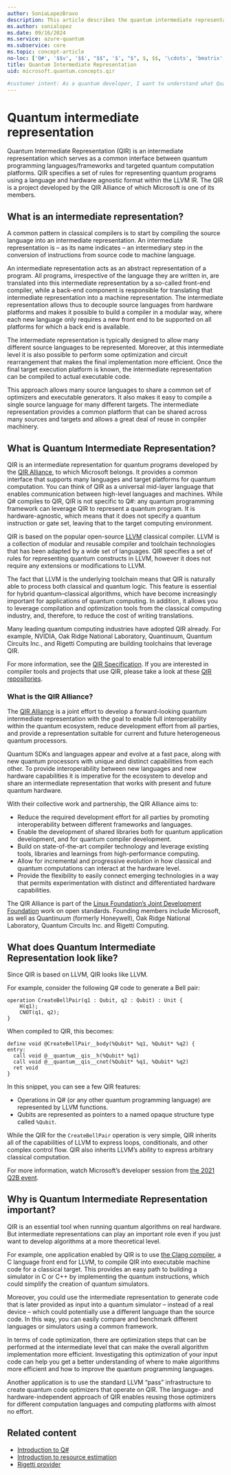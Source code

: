 ```yaml
---
author: SoniaLopezBravo
description: This article describes the quantum intermediate representation developed by the QIR Alliance for quantum computing, its relevance, and use cases.
ms.author: sonialopez
ms.date: 09/16/2024
ms.service: azure-quantum
ms.subservice: core
ms.topic: concept-article
no-loc: ['Q#', '$$v', '$$', "$$", '$', "$", $, $$, '\cdots', 'bmatrix', '\ddots', '\equiv', '\sum', '\begin', '\end', '\sqrt', '\otimes', '{', '}', '\text', '\phi', '\kappa', '\psi', '\alpha', '\beta', '\gamma', '\delta', '\omega', '\bra', '\ket', '\boldone', '\\\\', '\\', '=', '\frac', '\text', '\mapsto', '\dagger', '\to', '\begin{cases}', '\end{cases}', '\operatorname', '\braket', '\id', '\expect', '\defeq', '\variance', '\dd', '&', '\begin{align}', '\end{align}', '\Lambda', '\lambda', '\Omega', '\mathrm', '\left', '\right', '\qquad', '\times', '\big', '\langle', '\rangle', '\bigg', '\Big', '\Bigg' ,'|', '\mathbb', '\vec', '\in', '\texttt', '\ne', '<', '>', '\leq', '\geq', '~~', '~', '\begin{bmatrix}', '\end{bmatrix}', '\_', '\rho', '\quad', '\sim', '\left\','\right\', '\%', '%', Quantum Intermediate Representation, target, targets]
title: Quantum Intermediate Representation
uid: microsoft.quantum.concepts.qir

#customer intent: As a quantum developer, I want to understand what Quantum Intermediate Representation is and why it is important so that I can use it to develop quantum algorithms and optimize my code.
---
```


# Quantum intermediate representation

Quantum Intermediate Representation (QIR) is an intermediate representation which serves as a common interface between quantum programming languages/frameworks and targeted quantum computation platforms. QIR specifies a set of rules for representing quantum programs using a language and hardware agnostic format within the LLVM IR. The QIR is a project developed by the QIR Alliance of which Microsoft is one of its members.

## What is an intermediate representation?

A common pattern in classical compilers is to start by compiling the source language into an intermediate representation. An intermediate representation is – as its name indicates – an intermediary step in the conversion of instructions from source code to machine language. 

An intermediate representation acts as an abstract representation of a program. All programs, irrespective of the language they are written in, are translated into this intermediate representation by a so-called front-end compiler, while a back-end component is responsible for translating that intermediate representation into a machine representation. The intermediate representation allows thus to decouple source languages from hardware platforms and makes it possible to build a compiler in a modular way, where each new language only requires a new front end to be supported on all platforms for which a back end is available.

The intermediate representation is typically designed to allow many different source languages to be represented. Moreover, at this intermediate level it is also possible to perform some optimization and circuit rearrangement that makes the final implementation more efficient. 
Once the final target execution platform is known, the intermediate representation can be compiled to actual executable code.

This approach allows many source languages to share a common set of optimizers and executable generators. It also makes it easy to compile a single source language for many different targets. The intermediate representation provides a common platform that can be shared across many sources and targets and allows a great deal of reuse in compiler machinery.

## What is Quantum Intermediate Representation?

QIR is an intermediate representation for quantum programs developed by the [QIR Alliance](http://qir-alliance.org/), to which Microsoft belongs. It provides a common interface that supports many languages and target platforms for quantum computation. You can think of QIR as a universal mid-layer language that enables communication between high-level languages and machines. While Q# compiles to QIR, QIR is not specific to Q#: any quantum programming framework can leverage QIR to represent a quantum program. It is hardware-agnostic, which means that it does not specify a quantum instruction or gate set, leaving that to the target computing environment. 

QIR is based on the popular open-source [LLVM](https://llvm.org/) classical compiler. LLVM  is a collection of modular and reusable compiler and toolchain technologies that has been adapted by a wide set of languages. QIR specifies a set of rules for representing quantum constructs in LLVM, however it does not require any extensions or modifications to LLVM. 

The fact that LLVM is the underlying toolchain means that QIR is naturally able to process both classical and quantum logic. This feature is essential for hybrid quantum–classical algorithms, which have become increasingly important for applications of quantum computing. In addition, it allows you to leverage compilation and optimization tools from the classical computing industry, and, therefore, to reduce the cost of writing translations.

Many leading quantum computing industries have adopted QIR already. For example, NVIDIA, Oak Ridge National Laboratory, Quantinuum, Quantum Circuits Inc., and Rigetti Computing are building toolchains that leverage QIR.

For more information, see the [QIR Specification](https://github.com/qir-alliance/qir-spec). If you are interested in compiler tools and projects that use QIR, please take a look at these [QIR repositories](https://github.com/qir-alliance#contributing).

### What is the QIR Alliance?

The [QIR Alliance](https://qir-alliance.org) is a joint effort to develop a forward-looking quantum intermediate representation with the goal to enable full interoperability within the quantum ecosystem, reduce development effort from all parties, and provide a representation suitable for current and future heterogeneous quantum processors.

Quantum SDKs and languages appear and evolve at a fast pace, along with new quantum processors with unique and distinct capabilities from each other. To provide interoperability between new languages and new hardware capabilities it is imperative for the ecosystem to develop and share an intermediate representation that works with present and future quantum hardware.

With their collective work and partnership, the QIR Alliance aims to:

- Reduce the required development effort for all parties by promoting interoperability between different frameworks and languages.
- Enable the development of shared libraries both for quantum application development, and for quantum compiler development.
- Build on state-of-the-art compiler technology and leverage existing tools, libraries and learnings from high-performance computing.
- Allow for incremental and progressive evolution in how classical and quantum computations can interact at the hardware level.
- Provide the flexibility to easily connect emerging technologies in a way that permits experimentation with distinct and differentiated hardware capabilities.

The QIR Alliance is part of the [Linux Foundation’s Joint Development Foundation](https://linuxfoundation.org/press-release/new-quantum-intermediate-representation-alliance-serves-as-common-interface-for-quantum-computing-development/#:~:text=%E2%80%9CThe%20Quantum-Intermediate%20Representation%20Alliance%2C%20also%20known%20as%20QIRA%2C,said%20Alex%20Chernoguzov%2C%20Honeywell%20Quantum%20Chief%20Engineer%2C%20Honeywell) 
work on open standards. Founding members include Microsoft, as well as Quantinuum (formerly Honeywell), Oak Ridge National Laboratory, Quantum Circuits Inc. and Rigetti Computing.

## What does Quantum Intermediate Representation look like?

Since QIR is based on LLVM, QIR looks like LLVM.

For example, consider the following Q# code to generate a Bell pair:

```qsharp
operation CreateBellPair(q1 : Qubit, q2 : Qubit) : Unit {
    H(q1);
    CNOT(q1, q2);
}
```

When compiled to QIR, this becomes:

```
define void @CreateBellPair__body(%Qubit* %q1, %Qubit* %q2) {
entry:
  call void @__quantum__qis__h(%Qubit* %q1)
  call void @__quantum__qis__cnot(%Qubit* %q1, %Qubit* %q2)
  ret void
}
```

In this snippet, you can see a few QIR features:

- Operations in Q# (or any other quantum programming language) are represented by LLVM functions.
- Qubits are represented as pointers to a named opaque structure type called `%Qubit`.

While the QIR for the `CreateBellPair` operation is very simple, QIR inherits all of the capabilities of LLVM to express loops, conditionals, and other complex control flow. QIR also inherits LLVM’s ability to express arbitrary classical computation.

For more information, watch Microsoft’s developer session from [the 2021 Q2B event](https://www.youtube.com/watch?v=nVy5BBDKxOU).

## Why is Quantum Intermediate Representation important?

QIR is an essential tool when running quantum algorithms on real hardware. But intermediate representations can play an important role even if you just want to develop algorithms at a more theoretical level.

For example, one application enabled by QIR is to use [the Clang compiler](https://clang.llvm.org/), a C language front end for LLVM, to compile QIR into executable machine code for a classical target. This provides an easy path to building a simulator in C or C++ by implementing the quantum instructions,  which could simplify the creation of quantum simulators. 

Moreover, you could use the intermediate representation to generate code that is later provided as input into a quantum simulator – instead of a real device – which could potentially use a different language than the source code. In this way, you can easily compare and benchmark different languages or simulators using a common framework.

In terms of code optimization, there are optimization steps that can be performed at the intermediate level that can make the overall algorithm implementation more efficient. Investigating this optimization of your input code can help you get a better understanding of where to make algorithms more efficient and how to improve the quantum programming languages.

Another application is to use the standard LLVM “pass” infrastructure to create quantum code optimizers that operate on QIR. The language- and hardware-independent approach of QIR enables reusing those optimizers for different computation languages and computing platforms with almost no effort.

## Related content

- [Introduction to Q#](xref:microsoft.quantum.qsharp-overview)
- [Introduction to resource estimation](xref:microsoft.quantum.overview.intro-resource-estimator)
- [Rigetti provider](xref:microsoft.quantum.providers.rigetti)
